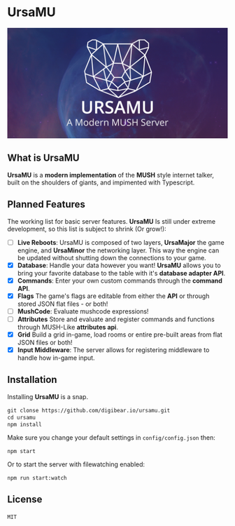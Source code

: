 # UrsaMU

![Repo Cover Image](./ursamu_github_banner.png)

## What is UrsaMU

**UrsaMU** is a **modern implementation** of the **MUSH** style internet talker, built on the shoulders of giants, and impimented with Typescript.

## Planned Features

The working list for basic server features. **UrsaMU** Is still under extreme development, so this list is subject to shrink (Or grow!):

- [ ] **Live Reboots**: UrsaMU is composed of two layers, **UrsaMajor** the game engine, and **UrsaMinor** the networking layer. This way the engine can be updated without shutting down the connections to your game.
- [x] **Database**: Handle your data however you want! **UrsaMU** allows you to bring your favorite database to the table with it's **database adapter API**.
- [x] **Commands**: Enter your own custom commands through the **command API**.
- [x] **Flags** The game's flags are editable from either the **API** or through stored JSON flat files - or both!
- [ ] **MushCode**: Evaluate mushcode expressions!
- [ ] **Attributes** Store and evaluate and register commands and functions through MUSH-Like **attributes api**.
- [x] **Grid** Build a grid in-game, load rooms or entire pre-built areas from flat JSON files or both!
- [x] **Input Middleware**: The server allows for registering middleware to handle how in-game input.

## Installation

Installing **UrsaMU** is a snap.

```
git clonse https://github.com/digibear.io/ursamu.git
cd ursamu
npm install
```

Make sure you change your default settings in `config/config.json` then:

```
npm start
```

Or to start the server with filewatching enabled:

```
npm run start:watch
```

## License

`MIT`
